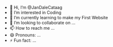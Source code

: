 - 👋 Hi, I’m @JanDaleCataag
- 👀 I’m interested in Coding
- 🌱 I’m currently learning to make my First Website
- 💞️ I’m looking to collaborate on ...
- 📫 How to reach me ...
- 😄 Pronouns: ...
- ⚡ Fun fact: ...

<!---
JanDaleCataag/JanDaleCataag is a ✨ special ✨ repository because its `README.md` (this file) appears on your GitHub profile.
You can click the Preview link to take a look at your changes.
--->
